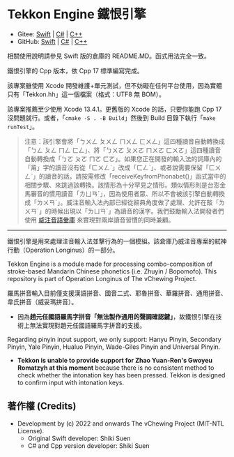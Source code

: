 # Tekkon Engine 鐵恨引擎

- Gitee: [Swift](https://gitee.com/vChewing/Tekkon) | [C#](https://gitee.com/vChewing/TekkonNT) | [C++](https://gitee.com/vChewing/TekkonCC)
- GitHub: [Swift](https://github.com/vChewing/Tekkon) | [C#](https://github.com/vChewing/TekkonNT) | [C++](https://github.com/vChewing/TekkonCC)

相關使用說明請參見 Swift 版的倉庫的 README.MD。函式用法完全一致。

鐵恨引擎的 Cpp 版本，依 Cpp 17 標準編寫完成。

該專案雖使用 Xcode 開發維護+單元測試，但不妨礙在任何平台使用，因為實體只有「Tekkon.hh」這一個檔案（格式：UTF8 無 BOM）。

該專案推薦至少使用 Xcode 13.4.1。更舊版的 Xcode 的話，只要你能跑 Cpp 17 沒問題就行。或者，「`cmake -S . -B Build`」然後到 Build 目錄下執行「`make runTest`」。

> 注意：該引擎會將「ㄅㄨㄥ ㄆㄨㄥ ㄇㄨㄥ ㄈㄨㄥ」這四種讀音自動轉換成「ㄅㄥ ㄆㄥ ㄇㄥ ㄈㄥ」、將「ㄅㄨㄛ ㄆㄨㄛ ㄇㄨㄛ ㄈㄨㄛ」這四種讀音自動轉換成「ㄅㄛ ㄆㄛ ㄇㄛ ㄈㄛ」。如果您正在開發的輸入法的詞庫內的「甮」字的讀音沒有從「ㄈㄨㄥˋ」改成「ㄈㄥˋ」、或者說需要保留「ㄈㄨㄥˋ」的讀音的話，請按需修改「receiveKeyfromPhonabet()」函式當中的相關步驟、來跳過該轉換。該情形為十分罕見之情形。類似情形則是台澎金馬審音的慣用讀音「ㄌㄩㄢˊ」，因為使用者眾、所以不會被該引擎自動轉換成「ㄌㄨㄢˊ」。威注音輸入法內部已經從辭典角度做了處理、允許在敲「ㄌㄨㄢˊ」的時候出現以「ㄌㄩㄢˊ」為讀音的漢字。我們鼓勵輸入法開發者們使用 [威注音語彙庫](https://gitee.com/vChewing/libvchewing-data) 來實現對兩岸讀音習慣的同時兼顧。

---

鐵恨引擎是用來處理注音輸入法並擊行為的一個模組。該倉庫乃威注音專案的弒神行動（Operation Longinus）的一部分。

Tekkon Engine is a module made for processing combo-composition of stroke-based Mandarin Chinese phonetics (i.e. Zhuyin / Bopomofo). This repository is part of Operation Longinus of The vChewing Project.

羅馬拼音輸入目前僅支援漢語拼音、國音二式、耶魯拼音、華羅拼音、通用拼音、韋氏拼音（威妥瑪拼音）。

- 因為**趙元任國語羅馬字拼音「無法製作通用的聲調確認鍵」**，故鐵恨引擎在技術上無法實現對趙元任國語羅馬字拼音的支援。

Regarding pinyin input support, we only support: Hanyu Pinyin, Secondary Pinyin, Yale Pinyin, Hualuo Pinyin, Wade-Giles Pinyin and Universal Pinyin.

- **Tekkon is unable to provide support for Zhao Yuan-Ren's Gwoyeu Romatzyh at this moment** because there is no consistent method to check whether the intonation key has been pressed. Tekkon is designed to confirm input with intonation keys.

## 著作權 (Credits)

- Development by (c) 2022 and onwards The vChewing Project (MIT-NTL License).
	- Original Swift developer: Shiki Suen
	- C# and Cpp version developer: Shiki Suen
